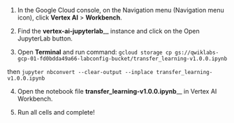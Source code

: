 1. In the Google Cloud console, on the Navigation menu (Navigation menu icon), click **Vertex AI** > **Workbench**.

2. Find the **vertex-ai-jupyterlab**__ instance and click on the Open JupyterLab button.

3. Open **Terminal** and run command:
`gcloud storage cp gs://qwiklabs-gcp-01-fd0bdda49a66-labconfig-bucket/transfer_learning-v1.0.0.ipynb`

then
`jupyter nbconvert --clear-output --inplace transfer_learning-v1.0.0.ipynb`

4. Open the notebook file **transfer_learning-v1.0.0.ipynb**__ in Vertex AI Workbench.

5. Run all cells and complete!
